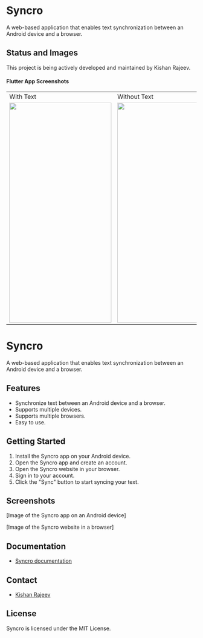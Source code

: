 # Syncro

A web-based application that enables text synchronization between an Android device and a browser.

## Status and Images

This project is being actively developed and maintained by Kishan Rajeev.

#### Flutter App Screenshots

<table>
  <tr>
    <td>With Text</td>
     <td>Without Text</td>
  </tr>
  <tr>
    <td><img src="https://user-images.githubusercontent.com/125786083/235555654-b4b4e3b7-a51c-4d4f-a93c-2a371be84c5d.jpg" width=270 height=580></td>
    <td><img src="https://user-images.githubusercontent.com/125786083/235555653-e3dbe8da-0a8a-40c4-87c8-94ce53a540a0.jpg" width=270 height=580></td>
  </tr>
 </table>

# Syncro

A web-based application that enables text synchronization between an Android device and a browser.

## Features

* Synchronize text between an Android device and a browser.
* Supports multiple devices.
* Supports multiple browsers.
* Easy to use.

## Getting Started

1. Install the Syncro app on your Android device.
2. Open the Syncro app and create an account.
3. Open the Syncro website in your browser.
4. Sign in to your account.
5. Click the "Sync" button to start syncing your text.

## Screenshots

[Image of the Syncro app on an Android device]

[Image of the Syncro website in a browser]

## Documentation

* [Syncro documentation](https://kishan.knowledgeplatter.com/textsyncapp/docs/)

## Contact

* [Kishan Rajeev](https://kishan.knowledgeplatter.com/)

## License

Syncro is licensed under the MIT License.
